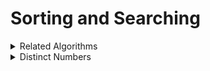 # Sorting and Searching
<details>
  <summary>Related Algorithms</summary>
</details>
<details>
  <summary>Distinct Numbers</summary>
  
  ### IDEA
  
  ### CODE
```C++
#include<bits/stdc++.h>
#define vi vector<int>
#define all(x) x.begin(), x.end()
#define MOD 1000000007
#define fastIO ios_base::sync_with_stdio(false);cin.tie(NULL);cout.tie(NULL)
#define check(x) cout<<#x<<" = "<<x<<'\n'
#define pii pair<int,int>
#define ff first
#define ss second
#define th third
#define int long long
using namespace std;
int32_t main(){
    fastIO;
    int n=0;
    cin>>n;
    vi a(n);
    for(auto&x:a)cin>>x;
    sort(all(a));
    int ans=1;
    for(int i=1;i<n;i++)
        if(a[i]!=a[i-1])ans++;
    cout<<ans;
    return 0;
}
```
</details>
